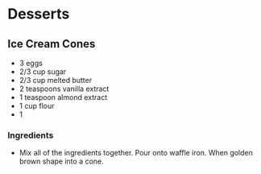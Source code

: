 # Desserts

## Ice Cream Cones

* 3 eggs
* 2/3 cup sugar
* 2/3 cup melted butter
* 2 teaspoons vanilla extract
* 1 teaspoon almond extract
* 1 cup flour
* 1

### Ingredients

* Mix all of the ingredients together. Pour onto waffle iron. When golden brown shape into a cone.

